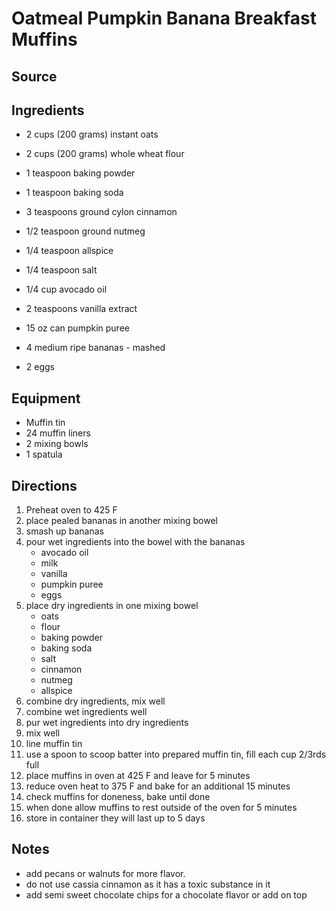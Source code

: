 ---
---

# Oatmeal Pumpkin Banana Breakfast Muffins

## Source

## Ingredients

- 2 cups (200 grams) instant oats
- 2 cups (200 grams) whole wheat flour
- 1 teaspoon baking powder
- 1 teaspoon baking soda
- 3 teaspoons ground cylon cinnamon
- 1/2 teaspoon ground nutmeg
- 1/4 teaspoon allspice
- 1/4 teaspoon salt


- 1/4 cup avocado oil
- 2 teaspoons vanilla extract
- 15 oz can pumpkin puree
- 4 medium ripe bananas - mashed
- 2 eggs

## Equipment

- Muffin tin
- 24 muffin liners
- 2 mixing bowls
- 1 spatula

## Directions

1. Preheat oven to 425 F
1. place pealed bananas in another mixing bowel
1. smash up bananas
1. pour wet ingredients into the bowel with the bananas
    - avocado oil
    - milk
    - vanilla
    - pumpkin puree
    - eggs
1. place dry ingredients in one mixing bowel
    - oats
    - flour
    - baking powder
    - baking soda
    - salt
    - cinnamon
    - nutmeg
    - allspice
1. combine dry ingredients, mix well
1. combine wet ingredients well
1. pur wet ingredients into dry ingredients
1. mix well
1. line muffin tin
1. use a spoon to scoop batter into prepared muffin tin, fill each cup 2/3rds full
1. place muffins in oven at 425 F and leave for 5 minutes
1. reduce oven heat to 375 F and bake for an additional 15 minutes
1. check muffins for doneness, bake until done
1. when done allow muffins to rest outside of the oven for 5 minutes
1. store in container they will last up to 5 days

## Notes

- add pecans or walnuts for more flavor.
- do not use cassia cinnamon as it has a toxic substance in it
- add semi sweet chocolate chips for a chocolate flavor or add on top
